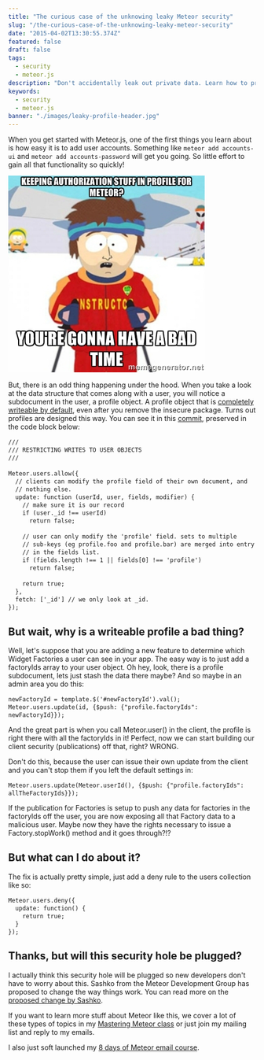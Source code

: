 ```yaml
---
title: "The curious case of the unknowing leaky Meteor security"
slug: "/the-curious-case-of-the-unknowing-leaky-meteor-security"
date: "2015-04-02T13:30:55.374Z"
featured: false
draft: false
tags:
  - security
  - meteor.js
description: "Don't accidentally leak out private data. Learn how to properly setup Meteor.js"
keywords:
  - security
  - meteor.js
banner: "./images/leaky-profile-header.jpg"
---
```


When you get started with Meteor.js, one of the first things you learn about is how easy it is to add user accounts. Something like `meteor add accounts-ui` and `meteor add accounts-password` will get you going. So little effort to gain all that functionality so quickly!

![profile-security-meme](./images/59872906.jpg)

But, there is an odd thing happening under the hood. When you take a look at the data structure that comes along with a user, you will notice a subdocument in the user, a profile object. A profile object that is [completely writeable by default](http://docs.meteor.com/#/full/meteor_users), even after you remove the insecure package. Turns out profiles are designed this way. You can see it in this [commit](https://github.com/meteor/meteor/blob/0e3c992fd8f178efd9e832038257ae36cec90351/packages/accounts-base/accounts_server.js#L1289-L1306), preserved in the code block below:

```
///
/// RESTRICTING WRITES TO USER OBJECTS
///

Meteor.users.allow({
  // clients can modify the profile field of their own document, and
  // nothing else.
  update: function (userId, user, fields, modifier) {
    // make sure it is our record
    if (user._id !== userId)
      return false;

    // user can only modify the 'profile' field. sets to multiple
    // sub-keys (eg profile.foo and profile.bar) are merged into entry
    // in the fields list.
    if (fields.length !== 1 || fields[0] !== 'profile')
      return false;

    return true;
  },
  fetch: ['_id'] // we only look at _id.
});
```
## But wait, why is a writeable profile a bad thing?

Well, let's suppose that you are adding a new feature to determine which Widget Factories a user can see in your app. The easy way is to just add a factoryIds array to your user object. Oh hey, look, there is a profile subdocument, lets just stash the data there maybe? And so maybe in an admin area you do this:

```
newFactoryId = template.$('#newFactoryId').val();
Meteor.users.update(id, {$push: {"profile.factoryIds": newFactoryId}});
```
And the great part is when you call Meteor.user() in the client, the profile is right there with all the factoryIds in it! Perfect, now we can start building our client security (publications) off that, right? WRONG.

Don't do this, because the user can issue their own update from the client and you can't stop them if you left the default settings in:

```
Meteor.users.update(Meteor.userId(), {$push: {"profile.factoryIds": allTheFactoryIds}});
```

If the publication for Factories is setup to push any data for factories in the factoryIds off the user, you are now exposing all that Factory data to a malicious user. Maybe now they have the rights necessary to issue a Factory.stopWork() method and it goes through?!?

## But what can I do about it?

The fix is actually pretty simple, just add a deny rule to the users collection like so:

```
Meteor.users.deny({
  update: function() {
    return true;
  }
});
```

## Thanks, but will this security hole be plugged?

I actually think this security hole will be plugged so new developers don't have to worry about this. Sashko from the Meteor Development Group has proposed to change the way things work. You can read more on the [proposed change by Sashko](https://meteor.hackpad.com/Proposal-for-deprecating-user-profile-3UljX1VayvV).

If you want to learn more stuff about Meteor like this, we cover a lot of these types of topics in my [Mastering Meteor class](https://meteorjs.club/learn) or just join my mailing list and reply to my emails.

I also just soft launched my [8 days of Meteor email course](https://meteorjs.club/8days).
